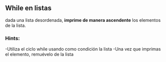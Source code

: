 ## While en listas
dada una lista desordenada, **imprime de manera ascendente** los elementos de la lista. 
### Hints:
-Utiliza el ciclo while usando como condición la lista
-Una vez que imprimas el elemento, remuévelo de la lista